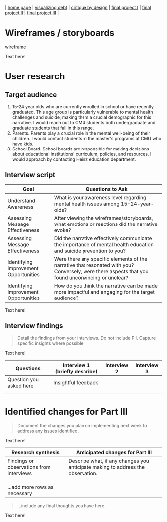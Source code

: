 | [home page](https://cmustudent.github.io/tswd-portfolio-templates/) | [visualizing debt](visualizing-government-debt) | [critique by design](critique-by-design) | [final project I](final-project-part-one) | [final project II](final-project-part-two) | [final project III](final-project-part-three) |

# Wireframes / storyboards
[wireframe](https://carnegiemellon.shorthandstories.com/c18c57a7-2d30-4ad6-9f17-15e08d43ebb3/index.html)

Text here!

# User research 

## Target audience
1. 15-24 year olds who are currently enrolled in school or have recently graduated.
This age group is particularly vulnerable to mental health challenges and suicide, making them a crucial demographic for this narrative. I would reach out to CMU students both undergraduate and graduate students that fall in this range.
2. Parents.
Parents play a crucial role in the mental well-being of their children. I would contact students in the master's programs at CMU who have kids.
3. School Board.
School boards are responsible for making decisions about educational institutions' curriculum, policies, and resources. I would approach by contacting Heinz education department.

## Interview script
| Goal | Questions to Ask |
|------|------------------|
|Understand Awareness|What is your awareness level regarding mental health issues among 15-24-year-olds?|
|Assessing Message Effectiveness|After viewing the  wireframes/storyboards, what emotions or reactions did the narrative evoke?|
|Assessing Message Effectiveness|Did the narrative effectively communicate the importance of mental health education and suicide prevention to you?|
|Identifying Improvement Opportunities|Were there any specific elements of the narrative that resonated with you? Conversely, were there aspects that you found unconvincing or unclear?|
|Identifying Improvement Opportunities|How do you think the narrative can be made more impactful and engaging for the target audience?|


Text here!

## Interview findings
> Detail the findings from your interviews.  Do not include PII.  Capture specific insights where possible.

Text here!

| Questions               | Interview 1 (briefly describe) | Interview 2 | Interview 3 |
|-------------------------|--------------------------------|-------------|-------------|
| Question you asked here | Insightful feedback            |             |             |
|                         |                                |             |             |
|                         |                                |             |             |


# Identified changes for Part III
> Document the changes you plan on implementing next week to address any issues identified.  

Text here!

| Research synthesis                       | Anticipated changes for Part III                                                |
|------------------------------------------|---------------------------------------------------------------------------------|
| Findings or observations from interviews | Describe what, if any changes you anticipate making to address the observation. |
|                                          |                                                                                 |
|                                          |                                                                                 |
|                                          |                                                                                 |
| ...add more rows as necessary            |                                                                                 |

> ...include any final thoughts you have here. 

Text here!

